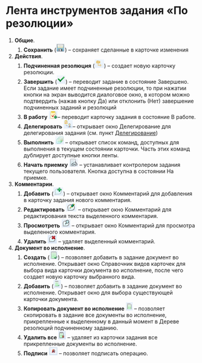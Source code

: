 # Лента инструментов задания «По резолюции»

1. **Общие**.
   1. **Сохранить** (![](img/Buttons/Save.png)) – сохраняет сделанные в карточке изменения 
2. **Действия**.
   1. **Подчиненная резолюция** (![](img/Buttons/Create_a_Resolution.png)) – создает новую карточку резолюции.
   2. **Завершить** (![](img/Buttons/Performed.png)) – переводит задание в состояние Завершено. Если задание имеет подчиненные резолюции, то при нажатии кнопки на экран выводится диалоговое окно, в котором можно подтвердить (нажав кнопку Да) или отклонить (Нет) завершение подчиненных заданий и резолюций
   3. **В работу** ![](img/Buttons/In_Work.png)– переводит карточку задания в состояние В работе.
   4. **Делегировать** ![](img/Buttons/Delegate.png)– открывает окно Делегирование для делегирования задания (см. пункт [Делегирование](Task_Delegate.md))
   5. **Выполнить** ![](img/Buttons/Perform.png) – открывает список команд, доступных для выполнения в текущем состоянии карточки. Часть этих команд дублирует доступные кнопки ленты.
   6. **Начать приемку** ![](img/Buttons/Task_for_Review.png) – устанавливает контролером задания текущего пользователя. Кнопка доступна в состоянии На приемке.
3. **Комментарии**.
   1. **Добавить** (![](img/Buttons/Add_an_Comment.png)) – открывает окно Комментарий для добавления в карточку задания нового комментария.
   2. **Редактировать** ![](img/Buttons/Edit_Comment.png) – открывает окно Комментарий для редактирования текста выделенного комментария.
   3. **Просмотреть** ![](img/Buttons/Review_Comment.png) – открывает окно Комментарий для просмотра выделенного комментария.
   4. **Удалить** ![](img/Buttons/Delet_Comment.png) – удаляет выделенный комментарий.
4. **Документ во исполнение**.
   1. **Создать** (![](img/Buttons/Create_a_Report.png)) – позволяет добавить в задание документ во исполнение. Открывает окно Справочник видов карточек для выбора вида карточки документа во исполнение, после чего создает новую карточку выбранного вида.
   2. **Добавить** (![](img/Buttons/Add_a_Report.png)) – позволяет добавить в задание документ во исполнение. Открывает окно для выбора существующей карточки документа.
   3. **Копировать документ во исполнение** ![](img/Buttons/Copy_Report.png) – позволяет скопировать в задание все документы во исполнение, прикрепленные к выделенному в данный момент в Дереве резолюций подчиненному заданию.
   4. **Удалить все** ![](img/Buttons/Delet_Report.png) – удаляет из карточки задания все прикрепленные документы во исполнение.
   5. **Подписи** ![](img/Buttons/Signature.png) – позволяет подписать операцию.

